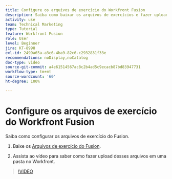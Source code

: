 ```yaml
---
title: Configure os arquivos de exercício do Workfront Fusion
description: Saiba como baixar os arquivos de exercícios e fazer upload desses arquivos em uma pasta no Workfront, no [!DNL Adobe Workfront Fusion].
activity: use
team: Technical Marketing
type: Tutorial
feature: Workfront Fusion
role: User
level: Beginner
jira: KT-8998
exl-id: 2499a65a-a3c6-4ba9-82c6-c2932831f33e
recommendations: noDisplay,noCatalog
doc-type: video
source-git-commit: a4e61514567ac8c2b4ad5c9ecacb87bd83947731
workflow-type: tm+mt
source-wordcount: '60'
ht-degree: 100%

---
```


# Configure os arquivos de exercício do Workfront Fusion

Saiba como configurar os arquivos de exercício do Fusion.

1. Baixe os [Arquivos de exercício do Fusion](/help/assets/fusion-exercise-files.zip).

1. Assista ao vídeo para saber como fazer upload desses arquivos em uma pasta no Workfront.

>[!VIDEO](https://video.tv.adobe.com/v/335258/?quality=12&learn=on)
